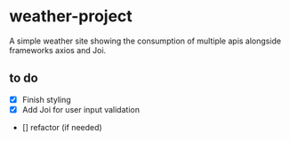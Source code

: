 # weather-project

A simple weather site showing the consumption of multiple apis alongside frameworks axios and Joi.

## to do

- [x] Finish styling
- [x] Add Joi for user input validation
- [] refactor (if needed)
